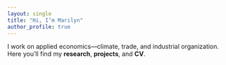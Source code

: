 ```yaml
---
layout: single
title: "Hi, I’m Marilyn"
author_profile: true
---
```


I work on applied economics—climate, trade, and industrial organization.
Here you’ll find my **research**, **projects**, and **CV**.
